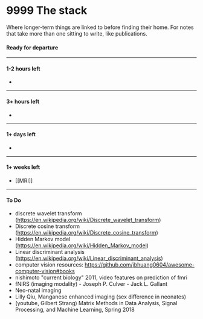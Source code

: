 # 9999 The stack
Where longer-term things are linked to before finding their home. For notes that take more than one sitting to write, like publications.

#### Ready for departure


---
#### 1-2 hours left
- 

---
#### 3+ hours left
- 

---
#### 1+ days left
- 

---
#### 1+ weeks left
- [[MRI]]


--- 
#### To Do
- discrete wavelet transform (https://en.wikipedia.org/wiki/Discrete_wavelet_transform)
- Discrete cosine transform (https://en.wikipedia.org/wiki/Discrete_cosine_transform)
- Hidden Markov model (https://en.wikipedia.org/wiki/Hidden_Markov_model)
- Linear discriminant analysis (https://en.wikipedia.org/wiki/Linear_discriminant_analysis)
- computer vision resources: https://github.com/jbhuang0604/awesome-computer-vision#books
- nishimoto "current biology" 2011, video features on prediction of fmri
- fNIRS (imaging modality)
		- Joseph P. Culver
		- Jack L. Gallant
- Neo-natal imaging
- Lilly Qiu, Manganese enhanced imaging (sex difference in neonates)
- (youtube, Gilbert Strang) Matrix Methods in Data Analysis, Signal Processing, and Machine Learning, Spring 2018